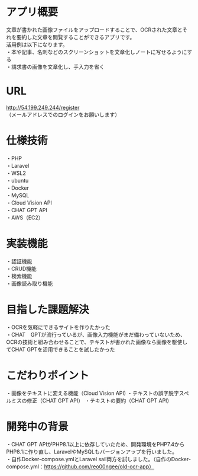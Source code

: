 # アプリ概要   
文章が書かれた画像ファイルをアップロードすることで、OCRされた文章とそれを要約した文章を閲覧することができるアプリです。  
活用例は以下になります。  
・本や記事、名刺などのスクリーンショットを文章化しノートに写せるようにする  
・請求書の画像を文章化し、手入力を省く

# URL
http://54.199.249.244/register 
（メールアドレスでのログインをお願いします）    

# 仕様技術
・PHP  
・Laravel  
・WSL2  
・ubuntu  
・Docker  
・MySQL  
・Cloud Vision API  
・CHAT GPT API  
・AWS（EC2）  

# 実装機能
・認証機能  
・CRUD機能  
・検索機能  
・画像読み取り機能　　

# 目指した課題解決
・OCRを気軽にできるサイトを作りたかった  
・CHAT　GPTが流行っているが、画像入力機能がまだ備わっていないため、OCRの技術と組み合わせることで、テキストが書かれた画像なら画像を駆使してCHAT GPTを活用できることを試したかった

# こだわりポイント
・画像をテキストに変える機能（Cloud Vision API)
・テキストの誤字脱字スペルミスの修正（CHAT GPT API）
・テキストの要約（CHAT GPT API）
    
# 開発中の背景
・CHAT GPT APIがPHP8.1以上に依存していたため、開発環境をPHP7.4からPHP8.1に作り直し、LaravelやMySQLもバージョンアップを行いました。  
・自作Docker-compose.ymlとLaravel sail両方を試しました。（自作のDocker-compose.yml：https://github.com/reo00ngee/old-ocr-app）
    
